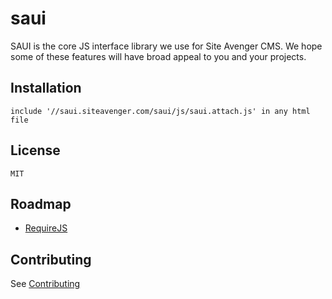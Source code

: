 saui
=============

SAUI is the core JS interface library we use for Site Avenger CMS.  We hope some of these features will have broad appeal to you and your projects. 



Installation
-----------

    include '//saui.siteavenger.com/saui/js/saui.attach.js' in any html file

License
-----

    MIT

Roadmap
------------
* [RequireJS](http://requirejs.org/)

Contributing
------------

See [Contributing](CONTRIBUTING.md)
